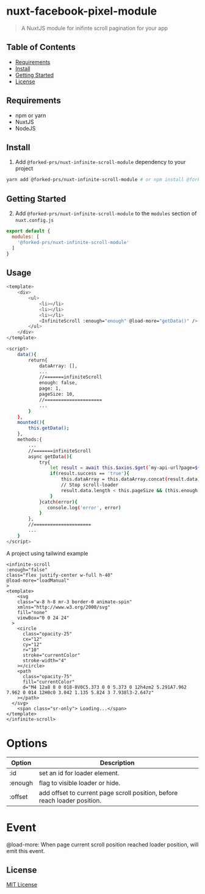 # nuxt-facebook-pixel-module



> A NuxtJS module for inifinte scroll pagination for your app

## Table of Contents

* [Requirements](#requirements)
* [Install](#install)
* [Getting Started](#getting-started)
* [License](#license)

## Requirements

* npm or yarn
* NuxtJS
* NodeJS

## Install


1. Add `@forked-prs/nuxt-infinite-scroll-module` dependency to your project

```bash
yarn add @forked-prs/nuxt-infinite-scroll-module # or npm install @forked-prs/nuxt-infinite-scroll-module
```

## Getting Started

2. Add `@forked-prs/nuxt-infinite-scroll-module` to the `modules` section of `nuxt.config.js`

```js
export default {
  modules: [
    '@forked-prs/nuxt-infinite-scroll-module'
  ]
}
```



## Usage


```Bash
<template>
    <div>
        <ul>
            <li></li>
            <li></li>
            <li></li>
            <InfiniteScroll :enough="enough" @load-more="getData()" />
        </ul>
    </div>
</template>

<script>
    data(){
        return{
            dataArray: [],
            ...
            //=======infiniteScroll
            enough: false,
            page: 1,
            pageSize: 10,
            //=====================
            ...
        }
    },
    mounted(){
        this.getData();
    },
    methods:{
        ...
        //=======infiniteScroll
        async getData(){
            try{
                let result = await this.$axios.$get(`my-api-url?page=${this.page++}`);
                if(result.success == 'true'){
                    this.dataArray = this.dataArray.concat(result.data);
                    // Stop scroll-loader
                    result.data.length < this.pageSize && (this.enough = true);
                }
            }catch(error){
               console.log('error', error)
            }
        },
        //=====================
        ...
    }
</script>
```

A project using tailwind example
```
<infinite-scroll
:enough="false"
class="flex justify-center w-full h-40"
@load-more="loadManual"
>
<template>
    <svg
    class="w-8 h-8 mr-3 border-0 animate-spin"
    xmlns="http://www.w3.org/2000/svg"
    fill="none"
    viewBox="0 0 24 24"
  >
    <circle
      class="opacity-25"
      cx="12"
      cy="12"
      r="10"
      stroke="currentColor"
      stroke-width="4"
    ></circle>
    <path
      class="opacity-75"
      fill="currentColor"
      d="M4 12a8 8 0 018-8V0C5.373 0 0 5.373 0 12h4zm2 5.291A7.962 7.962 0 014 12H0c0 3.042 1.135 5.824 3 7.938l3-2.647z"
    ></path>
  </svg>
    <span class="sr-only"> Loading...</span>
</template>
</infinite-scroll>
```

# Options
| Option | Description |
| ----- | ----- |
| :id | set an id for loader element. |
| :enough | flag to visible loader or hide. |
| :offset | add offset to current page scroll position, before reach loader position. |

# Event
@load-more: When page current scroll position reached loader position, will emit this event.

## License

[MIT License](./LICENSE)
